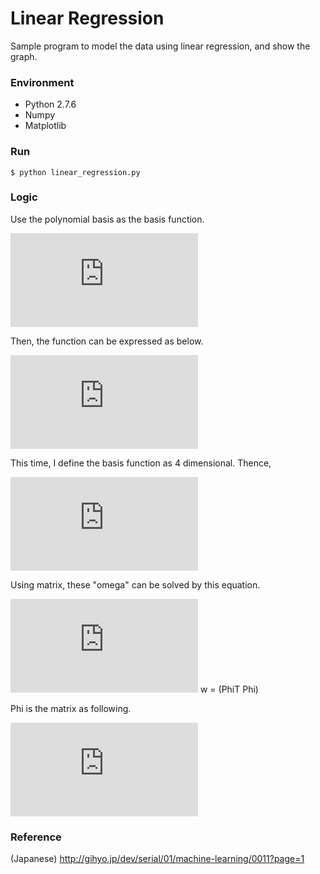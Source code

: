 # Linear Regression

Sample program to model the data using linear regression, and show the graph.

### Environment

- Python 2.7.6
- Numpy
- Matplotlib

### Run

	$ python linear_regression.py

### Logic

Use the polynomial basis as the basis function.

![Polynomial Basis](http://www.sciweavers.org/tex2img.php?eq=%20%5Cphi_%7Bm%7D%20%20%28x%29%20%3D%20%20x%5E%7Bm-1%7D&bc=White&fc=Black&im=jpg&fs=18&ff=arev&edit=0)

Then, the function can be expressed as below.

![General function](http://www.sciweavers.org/tex2img.php?eq=f%28x%29%20%3D%20%20%5Comega_%7B1%7D%20%2B%20%5Comega_%7B2%7Dx%20%2B%20%5Comega_%7B3%7Dx%5E%7B2%7D%20%2B%20...%20%2B%20%5Comega_%7BM%7Dx%5E%7BM-1%7D&bc=White&fc=Black&im=jpg&fs=18&ff=arev&edit=0)

This time, I define the basis function as 4 dimensional. Thence, 

![function](http://www.sciweavers.org/tex2img.php?eq=f%28x%29%20%3D%20%20%5Comega_%7B1%7D%20%2B%20%5Comega_%7B2%7Dx%20%2B%20%5Comega_%7B3%7Dx%5E%7B2%7D%20%2B%20%5Comega_%7B4%7Dx%5E%7B3%7D&bc=White&fc=Black&im=jpg&fs=18&ff=arev&edit=0)

Using matrix, these "omega" can be solved by this equation.

![omega equation](http://www.sciweavers.org/tex2img.php?eq=%5Comega%20%3D%20%28%20%5CPhi%5E%7BT%7D%5CPhi%20%29%5E%7B-1%7D%5CPhi%5E%7BT%7Dt&bc=White&fc=Black&im=jpg&fs=18&ff=arev&edit=0)
	w = (PhiT Phi)

Phi is the matrix as following.

![Phi](http://www.sciweavers.org/tex2img.php?eq=%20%5CPhi%20%3D%20%20%5Cbegin%7Bbmatrix%7D%20%5Cphi_%7B1%7D%28x_%7B1%7D%29%20%26%20%5Cphi_%7B2%7D%28x_%7B1%7D%29%20%26%20...%20%26%20%5Cphi_%7BM%7D%28x_%7B1%7D%29%20%5C%5C%20...%20%26%20...%20%26%20...%20%26%20...%20%5C%5C%20%5Cphi_%7B1%7D%28x_%7BN%7D%29%20%26%20%5Cphi_%7B2%7D%28x_%7BM%7D%29%20%26%20...%20%26%20%5Cphi_%7BM%7D%28x_%7BN%7D%29%20%5Cend%7Bbmatrix%7D%20&bc=White&fc=Black&im=jpg&fs=18&ff=arev&edit=0)

### Reference

(Japanese) http://gihyo.jp/dev/serial/01/machine-learning/0011?page=1

